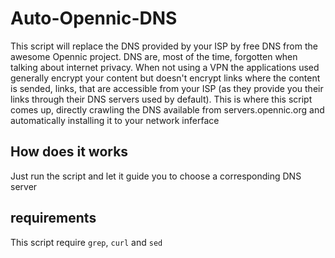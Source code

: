 # Auto-Opennic-DNS
This script will replace the DNS provided by your ISP by free DNS from the awesome Opennic project. DNS are, most of the time, forgotten when talking about internet privacy. When not using a VPN the applications used generally encrypt your content but doesn't encrypt links where the content is sended, links, that are accessible from your ISP (as they provide you their links through their DNS servers used by default). This is where this script comes up, directly crawling the DNS available from servers.opennic.org and automatically installing it to your network inferface

## How does it works

Just run the script and let it guide you to choose a corresponding DNS server

## requirements

This script require `grep`, `curl` and `sed`
